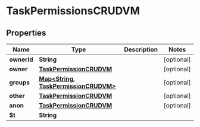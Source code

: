 

# TaskPermissionsCRUDVM


## Properties

| Name | Type | Description | Notes |
|------------ | ------------- | ------------- | -------------|
|**ownerId** | **String** |  |  [optional] |
|**owner** | [**TaskPermissionCRUDVM**](TaskPermissionCRUDVM.md) |  |  [optional] |
|**groups** | [**Map&lt;String, TaskPermissionCRUDVM&gt;**](TaskPermissionCRUDVM.md) |  |  [optional] |
|**other** | [**TaskPermissionCRUDVM**](TaskPermissionCRUDVM.md) |  |  [optional] |
|**anon** | [**TaskPermissionCRUDVM**](TaskPermissionCRUDVM.md) |  |  [optional] |
|**$t** | **String** |  |  |




